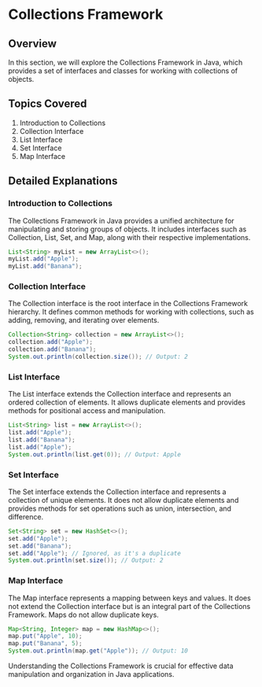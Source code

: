 # Collections Framework

## Overview
In this section, we will explore the Collections Framework in Java, which provides a set of interfaces and classes for working with collections of objects.

## Topics Covered
1. Introduction to Collections
2. Collection Interface
3. List Interface
4. Set Interface
5. Map Interface

## Detailed Explanations

### Introduction to Collections
The Collections Framework in Java provides a unified architecture for manipulating and storing groups of objects. It includes interfaces such as Collection, List, Set, and Map, along with their respective implementations.

```java
List<String> myList = new ArrayList<>();
myList.add("Apple");
myList.add("Banana");
```

### Collection Interface
The Collection interface is the root interface in the Collections Framework hierarchy. It defines common methods for working with collections, such as adding, removing, and iterating over elements.

```java
Collection<String> collection = new ArrayList<>();
collection.add("Apple");
collection.add("Banana");
System.out.println(collection.size()); // Output: 2
```

### List Interface
The List interface extends the Collection interface and represents an ordered collection of elements. It allows duplicate elements and provides methods for positional access and manipulation.

```java
List<String> list = new ArrayList<>();
list.add("Apple");
list.add("Banana");
list.add("Apple");
System.out.println(list.get(0)); // Output: Apple
```

### Set Interface
The Set interface extends the Collection interface and represents a collection of unique elements. It does not allow duplicate elements and provides methods for set operations such as union, intersection, and difference.

```java
Set<String> set = new HashSet<>();
set.add("Apple");
set.add("Banana");
set.add("Apple"); // Ignored, as it's a duplicate
System.out.println(set.size()); // Output: 2
```

### Map Interface
The Map interface represents a mapping between keys and values. It does not extend the Collection interface but is an integral part of the Collections Framework. Maps do not allow duplicate keys.

```java
Map<String, Integer> map = new HashMap<>();
map.put("Apple", 10);
map.put("Banana", 5);
System.out.println(map.get("Apple")); // Output: 10
```

Understanding the Collections Framework is crucial for effective data manipulation and organization in Java applications.
